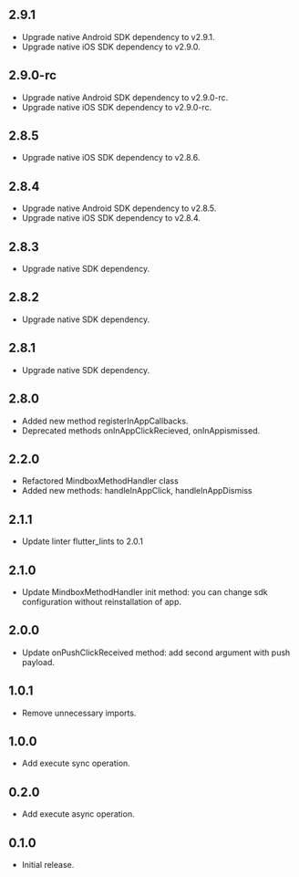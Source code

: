 ## 2.9.1

* Upgrade native Android SDK dependency to v2.9.1.
* Upgrade native iOS SDK dependency to v2.9.0.

## 2.9.0-rc

* Upgrade native Android SDK dependency to v2.9.0-rc.
* Upgrade native iOS SDK dependency to v2.9.0-rc.

## 2.8.5

* Upgrade native iOS SDK dependency to v2.8.6.

## 2.8.4

* Upgrade native Android SDK dependency to v2.8.5.
* Upgrade native iOS SDK dependency to v2.8.4.

## 2.8.3

* Upgrade native SDK dependency.

## 2.8.2

* Upgrade native SDK dependency.

## 2.8.1

* Upgrade native SDK dependency.

## 2.8.0

* Added new method registerInAppCallbacks.
* Deprecated methods onInAppClickRecieved, onInAppismissed.

## 2.2.0

* Refactored MindboxMethodHandler class
* Added new methods: handleInAppClick, handleInAppDismiss

## 2.1.1

* Update linter flutter_lints to 2.0.1

## 2.1.0

* Update MindboxMethodHandler init method: you can change sdk configuration without reinstallation of app.

## 2.0.0

* Update onPushClickReceived method: add second argument with push payload.

## 1.0.1

* Remove unnecessary imports.

## 1.0.0

* Add execute sync operation.

## 0.2.0

* Add execute async operation.

## 0.1.0

* Initial release.
